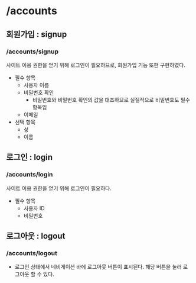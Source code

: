 # /accounts

## 회원가입 : signup

### /accounts/signup

사이트 이용 권한을 얻기 위해 로그인이 필요하므로, 회원가입 기능 또한 구현하였다.

- 필수 항목
    - 사용자 이름
    - 비밀번호 확인
        - 비밀번호와 비밀번호 확인의 값을 대조하므로 실질적으로 비밀번호도 필수 항목임
    - 이메일
- 선택 항목
    - 성
    - 이름

## 로그인 : login

### /accounts/login

사이트 이용 권한을 얻기 위해 로그인이 필요하다.

- 필수 항목
    - 사용자 ID
    - 비밀번호

## 로그아웃 : logout

### /accounts/logout

- 로그인 상태에서 네비게이션 바에 로그아웃 버튼이 표시된다. 해당 버튼을 눌러 로그아웃 할 수 있다. 
